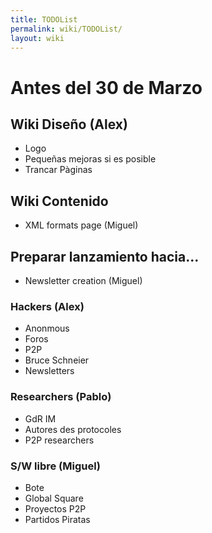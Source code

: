 ```yaml
---
title: TODOList
permalink: wiki/TODOList/
layout: wiki
---
```


Antes del 30 de Marzo
=====================

Wiki Diseño (Alex)
------------------

-   Logo
-   Pequeñas mejoras si es posible
-   Trancar Pàginas

Wiki Contenido
--------------

-   XML formats page (Miguel)

Preparar lanzamiento hacia...
-----------------------------

-   Newsletter creation (Miguel)

### Hackers (Alex)

-   Anonmous
-   Foros
-   P2P
-   Bruce Schneier
-   Newsletters

### Researchers (Pablo)

-   GdR IM
-   Autores des protocoles
-   P2P researchers

### S/W libre (Miguel)

-   Bote
-   Global Square
-   Proyectos P2P
-   Partidos Piratas


